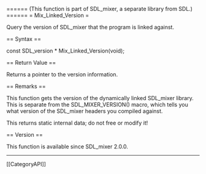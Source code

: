 ====== (This function is part of SDL_mixer, a separate library from SDL.) ======
= Mix_Linked_Version =

Query the version of SDL_mixer that the program is linked against.

== Syntax ==

<syntaxhighlight lang='c'>
const SDL_version * Mix_Linked_Version(void);
</syntaxhighlight>

== Return Value ==

Returns a pointer to the version information.

== Remarks ==

This function gets the version of the dynamically linked SDL_mixer library.
This is separate from the SDL_MIXER_VERSION() macro, which tells you what
version of the SDL_mixer headers you compiled against.

This returns static internal data; do not free or modify it!

== Version ==

This function is available since SDL_mixer 2.0.0.

----
[[CategoryAPI]]



